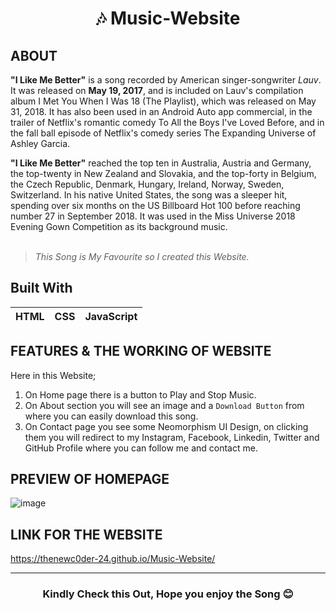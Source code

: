<h1 align="center">🎶 Music-Website</h1>

## ABOUT
**"I Like Me Better"** is a song recorded by American singer-songwriter _Lauv_. It was released on **May 19, 2017**, and is included on Lauv's compilation album I Met You When I Was 18 (The Playlist), which was released on May 31, 2018. It has also been used in an Android Auto app commercial, in the trailer of Netflix's romantic comedy To All the Boys I've Loved Before, and in the fall ball episode of Netflix's comedy series The Expanding Universe of Ashley Garcia.

**"I Like Me Better"** reached the top ten in Australia, Austria and Germany, the top-twenty in New Zealand and Slovakia, and the top-forty in Belgium, the Czech Republic, Denmark, Hungary, Ireland, Norway, Sweden, Switzerland. In his native United States, the song was a sleeper hit, spending over six months on the US Billboard Hot 100 before reaching number 27 in September 2018. It was used in the Miss Universe 2018 Evening Gown Competition as its background music.
<br>
<br>
>_This Song is My Favourite so I created this Website._

## Built With
|HTML|CSS|JavaScript|
|---|---|---|

## FEATURES & THE WORKING OF WEBSITE
Here in this Website;
  1. On Home page there is a button to Play and Stop Music.
  2. On About section you will see an image and a `Download Button` from where you can easily download this song.
  3. On Contact page you see some Neomorphism UI Design, on clicking them you will redirect to my Instagram, Facebook, Linkedin, Twitter and GitHub Profile where you can follow me and contact me.
  
## PREVIEW OF HOMEPAGE
![image](https://github.com/TheNewC0der-24/Music-Website/blob/master/Preview.png)

## LINK FOR THE WEBSITE
https://thenewc0der-24.github.io/Music-Website/
***
<h3 align="center">Kindly Check this Out, Hope you enjoy the Song 😊</h3>
